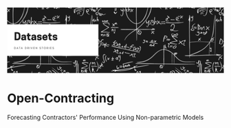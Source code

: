 ![](https://github.com/cuburt/Open-Contracting/blob/master/main/static/images/dataset_cover.png)
# Open-Contracting
Forecasting Contractors' Performance Using Non-parametric Models

